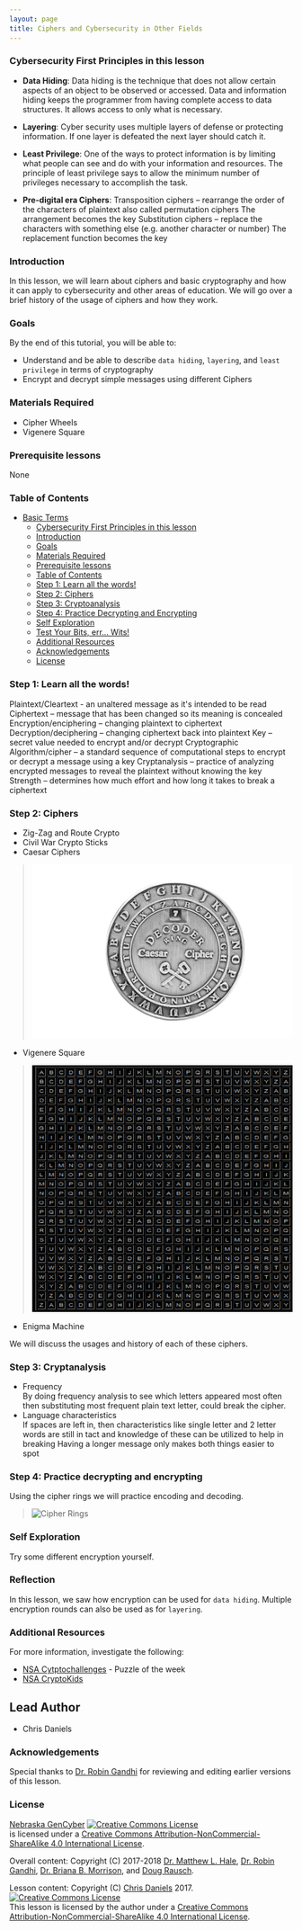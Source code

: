 ```yaml
---
layout: page
title: Ciphers and Cybersecurity in Other Fields
---
```

### Cybersecurity First Principles in this lesson

* __Data Hiding__: Data hiding is the technique that does not allow certain aspects of an object to be observed or accessed. Data and information hiding keeps the programmer from having complete access to data structures. It allows access to only what is necessary.

* __Layering__: Cyber security uses multiple layers of defense or protecting information. If one layer is defeated the next layer should catch it.

* __Least Privilege__: One of the ways to protect information is by limiting what people can see and do with your information and resources. The principle of least privilege says to allow the minimum number of privileges necessary to accomplish the task.


* __Pre-digital era Ciphers__: Transposition ciphers – rearrange the order of the characters of plaintext also called permutation ciphers
The arrangement becomes the key
Substitution ciphers – replace the characters with something else (e.g. another character or number)
The replacement function becomes the key


### Introduction
In this lesson, we will learn about ciphers and basic cryptography and how it can apply to cybersecurity and other areas of education.  We will go over a brief history of the usage of ciphers and how they work.  

### Goals
By the end of this tutorial, you will be able to:
* Understand and be able to describe `data hiding`, `layering`, and `least privilege` in terms of cryptography
* Encrypt and decrypt simple messages using different Ciphers

### Materials Required

* Cipher Wheels
* Vigenere Square

### Prerequisite lessons
None

### Table of Contents
<!-- TOC START min:1 max:3 link:true update:true -->
- [Basic Terms](#ciphers-and-cybersecurity-in-other-fields)
    - [Cybersecurity First Principles in this lesson](#cybersecurity-first-principles-in-this-lesson)
    - [Introduction](#introduction)
    - [Goals](#goals)
    - [Materials Required](#materials-required)
    - [Prerequisite lessons](#prerequisite-lessons)
    - [Table of Contents](#table-of-contents)
    - [Step 1: Learn all the words!](#step-1-learn-all-the-words)
    - [Step 2: Ciphers](#step-2-ciphers)
    - [Step 3: Cryptoanalysis](#step-3-cryptoanalysis)
    - [Step 4: Practice Decrypting and Encrypting](#step-4-tpractice-decrypting-encrypting)
    - [Self Exploration](#self-exploration)
    - [Test Your Bits, err... Wits!](#test-your-bits-err-wits)
    - [Additional Resources](#additional-resources)
    - [Acknowledgements](#acknowledgements)
    - [License](#license)

<!-- TOC END -->

### Step 1: Learn all the words!
Plaintext/Cleartext - an unaltered message as it's intended to be read
Ciphertext – message that has been changed so its meaning is concealed
Encryption/enciphering – changing plaintext to ciphertext
Decryption/deciphering – changing ciphertext back into plaintext
Key – secret value needed to encrypt and/or decrypt
Cryptographic Algorithm/cipher – a standard sequence of computational steps to encrypt or decrypt a message using a key
Cryptanalysis – practice of analyzing encrypted messages to reveal the plaintext without knowing the key
Strength – determines how much effort and how long it takes to break a ciphertext

### Step 2: Ciphers

- Zig-Zag and Route Crypto
- Civil War Crypto Sticks
- Caesar Ciphers
> ![Caesar](./img/caesarciper.jpg)
- Vigenere Square
> ![vigenere](./img/vigenere.png)
- Enigma Machine  

We will discuss the usages and history of each of these ciphers.


### Step 3: Cryptanalysis

- Frequency  
By doing frequency analysis to see which letters appeared most often then substituting most frequent plain text letter, could break the cipher.
- Language characteristics  
If spaces are left in, then characteristics like single letter and 2 letter words are still in tact and knowledge of these can be utilized to help in breaking
Having a longer message only makes both things easier to spot

### Step 4: Practice decrypting and encrypting

Using the cipher rings we will practice encoding and decoding.
> ![Cipher Rings](https://pbs.twimg.com/media/DgDyyy0W4AEPAjx.jpg:small)

### Self Exploration
Try some different encryption yourself.

### Reflection
In this lesson, we saw how encryption can be used for `data hiding`. Multiple encryption rounds can also be used as for `layering`.

### Additional Resources
For more information, investigate the following:

* [NSA Cytptochallenges](http://cryptochallenge.io) - Puzzle of the week
* [NSA CryptoKids](https://www.nsa.gov/resources/everyone/digital-media-center/publications/cryptokids/)

## Lead Author

- Chris Daniels

### Acknowledgements
Special thanks to [Dr. Robin Gandhi](http://faculty.ist.unomaha.edu/rgandhi/) for reviewing and editing earlier versions of this lesson.

### License
[Nebraska GenCyber](https://github.com/MLHale/nebraska-gencyber) <a rel="license" href="http://creativecommons.org/licenses/by-nc-sa/4.0/"><img alt="Creative Commons License" style="border-width:0" src="https://i.creativecommons.org/l/by-nc-sa/4.0/88x31.png" /></a><br /> is licensed under a <a rel="license" href="http://creativecommons.org/licenses/by-nc-sa/4.0/">Creative Commons Attribution-NonCommercial-ShareAlike 4.0 International License</a>.

Overall content: Copyright (C) 2017-2018  [Dr. Matthew L. Hale](http://faculty.ist.unomaha.edu/mhale/), [Dr. Robin Gandhi](http://faculty.ist.unomaha.edu/rgandhi/), [Dr. Briana B. Morrison](http://www.brianamorrison.net), and [Doug Rausch](http://www.bellevue.edu/about/leadership/faculty/rausch-douglas).

Lesson content: Copyright (C) [Chris Daniels](https://www.unomaha.edu/college-of-information-science-and-technology/about/faculty-staff/chris-daniels.php) 2017.  
<a rel="license" href="http://creativecommons.org/licenses/by-nc-sa/4.0/"><img alt="Creative Commons License" style="border-width:0" src="https://i.creativecommons.org/l/by-nc-sa/4.0/88x31.png" /></a><br /><span xmlns:dct="http://purl.org/dc/terms/" property="dct:title">This lesson</span> is licensed by the author under a <a rel="license" href="http://creativecommons.org/licenses/by-nc-sa/4.0/">Creative Commons Attribution-NonCommercial-ShareAlike 4.0 International License</a>.
